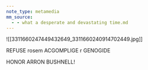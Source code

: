 ```yaml
---
note_type: metamedia
mm_source:
  - - what a desperate and devastating time.md
---
```


![[3311660247449432649_3311660240914702449.jpg]]

REFUSE rosem ACGOMPLIGE r GENOGIDE

HONOR ARRON BUSHNELL!


